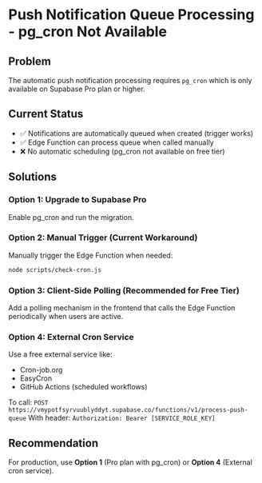 # Push Notification Queue Processing - pg_cron Not Available

## Problem
The automatic push notification processing requires `pg_cron` which is only available on Supabase Pro plan or higher.

## Current Status
- ✅ Notifications are automatically queued when created (trigger works)
- ✅ Edge Function can process queue when called manually
- ❌ No automatic scheduling (pg_cron not available on free tier)

## Solutions

### Option 1: Upgrade to Supabase Pro
Enable pg_cron and run the migration.

### Option 2: Manual Trigger (Current Workaround)
Manually trigger the Edge Function when needed:
```bash
node scripts/check-cron.js
```

### Option 3: Client-Side Polling (Recommended for Free Tier)
Add a polling mechanism in the frontend that calls the Edge Function periodically when users are active.

### Option 4: External Cron Service
Use a free external service like:
- Cron-job.org
- EasyCron
- GitHub Actions (scheduled workflows)

To call: `POST https://vmypotfsyrvuublyddyt.supabase.co/functions/v1/process-push-queue`
With header: `Authorization: Bearer [SERVICE_ROLE_KEY]`

## Recommendation
For production, use **Option 1** (Pro plan with pg_cron) or **Option 4** (External cron service).
